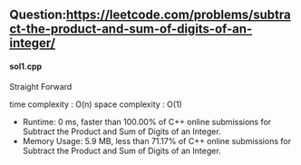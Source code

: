 ## Question:https://leetcode.com/problems/subtract-the-product-and-sum-of-digits-of-an-integer/

#### sol1.cpp
Straight Forward

time complexity : O(n)
space complexity : O(1)

* Runtime: 0 ms, faster than 100.00% of C++ online submissions for Subtract the Product and Sum of Digits of an Integer.
* Memory Usage: 5.9 MB, less than 71.17% of C++ online submissions for Subtract the Product and Sum of Digits of an Integer.
